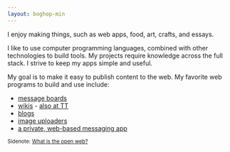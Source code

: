```yaml
---
layout: boghop-min
---
```


I enjoy making things, such as web apps, food, art, crafts, and essays. 

I like to use computer programming languages, combined with other technologies to build tools. My projects require knowledge across the full stack. I strive to keep my apps simple and useful.

My goal is to make it easy to publish content to the web. My favorite web programs to build and use include:

* [message boards](http://toledotalk.com)
* [wikis](http://jothut.com/cgi-bin/junco.pl/blogpost/36298/19May2014/Junco-Readmemd) - [also at TT](http://toledotalk.com/cgi-bin/tt.pl/article/16/Lewiki_Home)
* [blogs](http://maketoledo.com)
* [image uploaders](http://waxwing.soupmode.com)
* [a private, web-based messaging app](https://soupmode.com) 

<small>Sidenote: [What is the open web?](http://boghop.com/2016/10/07/defining-open-web-and-silos.html)</small>
